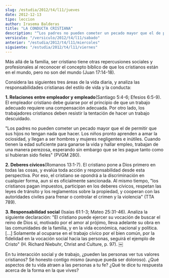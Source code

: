 ```yaml
---
slug: /estudia/2012/t4/l11/jueves
date: 2012-12-13
tipo: leccion
author: Irasema Balderas
title: "LA CONDUCTA CRISTIANA"
description: "“Los padres no pueden cometer un pecado mayor que el de permitir que sus hijos  no tengan nada que hacer. Los niños pronto aprenden a amar la ociosidad, y  llegan a ser hombres y mujeres negligentes e inútiles. Cuando tienen la edad  suficiente para ganarse la vida y hallar em..."
versiculo: "/versiculo/2012/t4/l11/sabado"
anterior: "/estudia/2012/t4/l11/miercoles"
siguiente: "/estudia/2012/t4/l11/viernes"
---
```


Más allá de la familia, ser cristiano tiene otras repercusiones sociales y profesionales al reconocer el concepto bíblico de que los cristianos están en el mundo, pero no son del mundo (Juan 17:14-18).

Considera las siguientes tres áreas de la vida diaria, y analiza las responsabilidades cristianas del estilo de vida y la conducta:

**1\. Relaciones entre empleador y empleado**(Santiago 5:4-6; Efesios 6:5-9). El empleador cristiano debe guiarse por el principio de que un trabajo adecuado requiere una compensación adecuada. Por otro lado, los trabajadores cristianos deben resistir la tentación de hacer un trabajo descuidado.

"Los padres no pueden cometer un pecado mayor que el de permitir que sus hijos no tengan nada que hacer. Los niños pronto aprenden a amar la ociosidad, y llegan a ser hombres y mujeres negligentes e inútiles. Cuando tienen la edad suficiente para ganarse la vida y hallar empleo, trabajan de una manera perezosa, esperando sin embargo que se les pague tanto como si hubieran sido fieles" (PVGM 280).

**2\. Deberes cívicos**(Romanos 13:1-7). El cristiano pone a Dios primero en todas las cosas, y evalúa toda acción y responsabilidad desde esta perspectiva. Por eso, el cristiano se opondrá a la discriminación en cualquier forma, aun si es oficialmente sancionada. Al mismo tiempo, "los cristianos pagan impuestos, participan en los deberes cívicos, respetan las leyes de tránsito y los reglamentos sobre la propiedad, y cooperan con las autoridades civiles para frenar o controlar el crimen y la violencia" (TTA 789).

**3\. Responsabilidad social** (Isaías 61:1-3; Mateo 25:31-46). Analiza la siguiente declaración: "El cristiano puede ejercer su vocación de buscar el reino de Dios si, motivado por el amor al prójimo, lleva adelante su obra en las comunidades de la familia, y en la vida económica, nacional y política. [...] Solamente al ocuparse en el trabajo cívico por el bien común, por la fidelidad en la vocación social hacia las personas, seguirá el ejemplo de Cristo" (H. Richard Niebuhr, Christ and Culture, p. 97). ￼

En tu interacción social y de trabajo, ¿pueden las personas ver tus valores cristianos? Sé honesto contigo mismo (aunque pueda ser doloroso). ¿Qué aspectos de tu vida atraen a las personas a tu fe? ¿Qué te dice tu respuesta acerca de la forma en la que vives?
